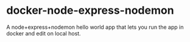 # docker-node-express-nodemon
A node+express+nodemon hello world app that lets you run the app in docker and edit on local host. 
